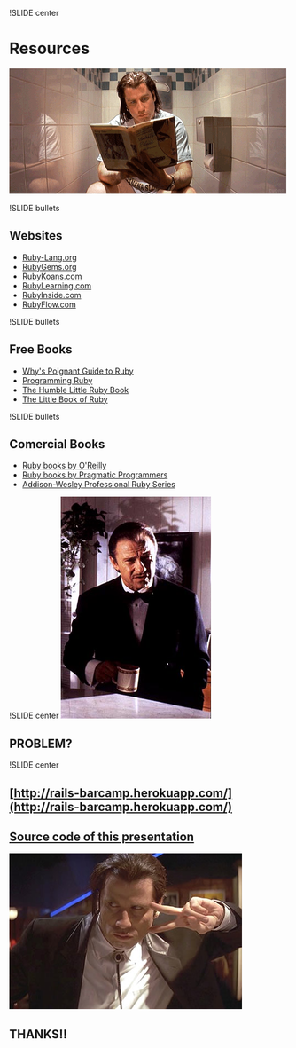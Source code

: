 !SLIDE center
# Resources #
![Vincent](resources.gif)

!SLIDE bullets
## Websites ##
* [Ruby-Lang.org](http://ruby-lang.org)
* [RubyGems.org](http://rubygems.org)
* [RubyKoans.com](http://rubykoans.com)
* [RubyLearning.com](http://rubylearning.com)
* [RubyInside.com](http://rubyinside.com)
* [RubyFlow.com](http://rubyflow.com)

!SLIDE bullets
## Free Books ##
* [Why's Poignant Guide to Ruby](http://mislav.uniqpath.com/poignant-guide/)
* [Programming Ruby](http://ruby-doc.org/docs/ProgrammingRuby/)
* [The Humble Little Ruby Book](http://www.humblelittlerubybook.com/book/)
* [The Little Book of Ruby](http://www.sapphiresteel.com/The-Little-Book-Of-Ruby)

!SLIDE bullets
## Comercial Books ##
* [Ruby books by O'Reilly](http://oreilly.com/pub/topic/ruby)
* [Ruby books by Pragmatic Programmers](http://pragprog.com/categories/ruby_and_rails)
* [Addison-Wesley Professional Ruby Series](http://www.informit.com/imprint/series_detail.aspx?ser=2124042)

!SLIDE center
![Lobo](lobo.png)
## PROBLEM? ##

!SLIDE center
## [http://rails-barcamp.herokuapp.com/](http://rails-barcamp.herokuapp.com/) ##
## [Source code of this presentation](https://github.com/robertomiranda/rails-barcamp) ##
![Thanks](thanks.png)
## THANKS!! ##
